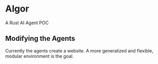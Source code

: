 # AIgor

A Rust AI Agent POC

## Modifying the Agents

Currently the agents create a website. A more generalized and flexible, modular environment is the goal.